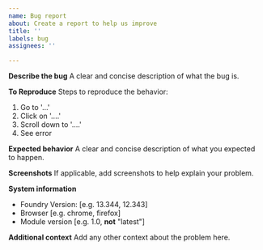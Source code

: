 ```yaml
---
name: Bug report
about: Create a report to help us improve
title: ''
labels: bug
assignees: ''

---
```


**Describe the bug**
A clear and concise description of what the bug is.

**To Reproduce**
Steps to reproduce the behavior:
1. Go to '...'
2. Click on '....'
3. Scroll down to '....'
4. See error

**Expected behavior**
A clear and concise description of what you expected to happen.

**Screenshots**
If applicable, add screenshots to help explain your problem.

**System information**
  - Foundry Version: [e.g. 13.344, 12.343]
  - Browser [e.g. chrome, firefox]
  - Module version [e.g. 1.0, **not** "latest"]  

**Additional context**
Add any other context about the problem here.
